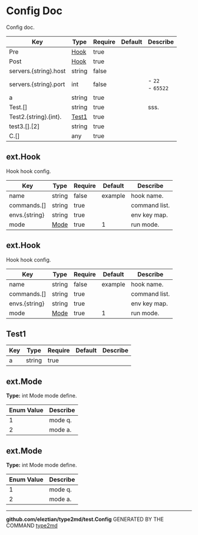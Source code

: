 # Config Doc
Config doc.

| Key      | Type      | Require | Default           | Describe          |
|----------|----------|-----|------------------|--------------|
|Pre|[Hook](#ext.Hook)|true|||
|Post|[Hook](#ext.Hook)|true|||
|servers.{string}.host|string|false|||
|servers.{string}.port|int|false||- `22`<br>- `65522`|
|a|string|true|||
|Test.[]|string|true||sss.|
|Test2.{string}.{int}.|[Test1](#Test1)|true|||
|test3.[].[2]|string|true|||
|C.[]|any|true|||

## ext.Hook
Hook hook config.

| Key      | Type      | Require | Default           | Describe          |
|----------|----------|-----|------------------|--------------|
|name|string|false|example|hook name.|
|commands.[]|string|true||command list.|
|envs.{string}|string|true||env key map.|
|mode|[Mode](#ext.Mode)|true|1|run mode.|

## ext.Hook
Hook hook config.

| Key      | Type      | Require | Default           | Describe          |
|----------|----------|-----|------------------|--------------|
|name|string|false|example|hook name.|
|commands.[]|string|true||command list.|
|envs.{string}|string|true||env key map.|
|mode|[Mode](#ext.Mode)|true|1|run mode.|

## Test1
| Key      | Type      | Require | Default           | Describe          |
|----------|----------|-----|------------------|--------------|
|a|string|true|||

## ext.Mode
**Type:** int
Mode mode define.

| Enum Value      | Describe          |
|----------|--------------|
|1|mode q.|
|2|mode a.|

## ext.Mode
**Type:** int
Mode mode define.

| Enum Value      | Describe          |
|----------|--------------|
|1|mode q.|
|2|mode a.|

---
**github.com/eleztian/type2md/test.Config**
GENERATED BY THE COMMAND [type2md](https://github.com/eleztian/type2md)
